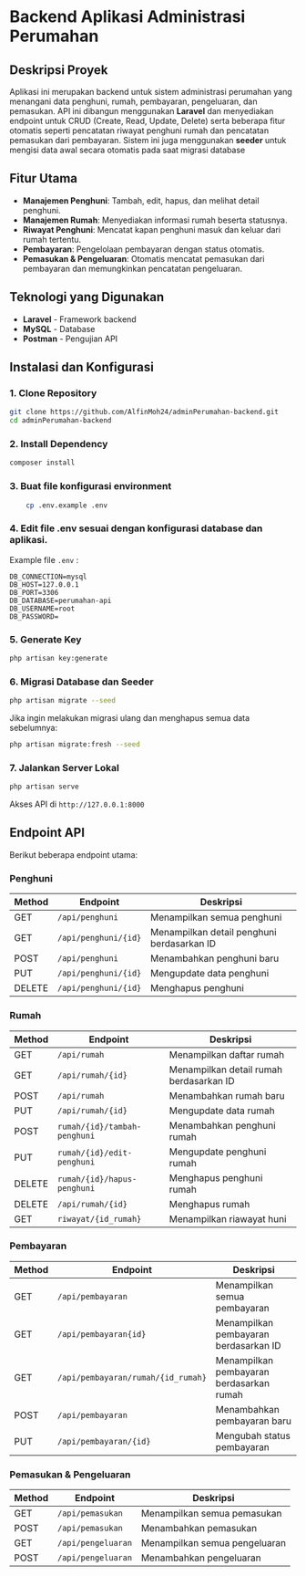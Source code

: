 # Backend Aplikasi Administrasi Perumahan

## Deskripsi Proyek
Aplikasi ini merupakan backend untuk sistem administrasi perumahan yang menangani data penghuni, rumah, pembayaran, pengeluaran, dan pemasukan. API ini dibangun menggunakan **Laravel** dan menyediakan endpoint untuk CRUD (Create, Read, Update, Delete) serta beberapa fitur otomatis seperti pencatatan riwayat penghuni rumah dan pencatatan pemasukan dari pembayaran. Sistem ini juga menggunakan **seeder** untuk mengisi data awal secara otomatis pada saat migrasi database

## Fitur Utama
- **Manajemen Penghuni**: Tambah, edit, hapus, dan melihat detail penghuni.
- **Manajemen Rumah**: Menyediakan informasi rumah beserta statusnya.
- **Riwayat Penghuni**: Mencatat kapan penghuni masuk dan keluar dari rumah tertentu.
- **Pembayaran**: Pengelolaan pembayaran dengan status otomatis.
- **Pemasukan & Pengeluaran**: Otomatis mencatat pemasukan dari pembayaran dan memungkinkan pencatatan pengeluaran.

## Teknologi yang Digunakan
- **Laravel** - Framework backend
- **MySQL** - Database
- **Postman** - Pengujian API

## Instalasi dan Konfigurasi
### 1. Clone Repository
```bash
git clone https://github.com/AlfinMoh24/adminPerumahan-backend.git
cd adminPerumahan-backend
```
### 2. Install Dependency
```bash
composer install
```
### 3. Buat file konfigurasi environment
```bash
    cp .env.example .env
```
### 4. Edit file .env sesuai dengan konfigurasi database dan aplikasi.

Example file `.env` :
```env
DB_CONNECTION=mysql
DB_HOST=127.0.0.1
DB_PORT=3306
DB_DATABASE=perumahan-api
DB_USERNAME=root
DB_PASSWORD=
```

### 5. Generate Key
```bash
php artisan key:generate
```
### 6. Migrasi Database dan Seeder
```bash
php artisan migrate --seed
```
Jika ingin melakukan migrasi ulang dan menghapus semua data sebelumnya:
```bash
php artisan migrate:fresh --seed
```

### 7. Jalankan Server Lokal
```bash
php artisan serve
```
Akses API di `http://127.0.0.1:8000`

## Endpoint API
Berikut beberapa endpoint utama:

### Penghuni
| Method | Endpoint | Deskripsi |
|--------|-------------|-------------|
| GET | `/api/penghuni` | Menampilkan semua penghuni |
| GET | `/api/penghuni/{id}` | Menampilkan detail penghuni berdasarkan ID |
| POST | `/api/penghuni` | Menambahkan penghuni baru |
| PUT | `/api/penghuni/{id}` | Mengupdate data penghuni |
| DELETE | `/api/penghuni/{id}` | Menghapus penghuni |

### Rumah
| Method | Endpoint | Deskripsi |
|--------|-------------|-------------|
| GET | `/api/rumah` | Menampilkan daftar rumah |
| GET | `/api/rumah/{id}` | Menampilkan detail rumah berdasarkan ID |
| POST | `/api/rumah` | Menambahkan rumah baru |
| PUT | `/api/rumah/{id}` | Mengupdate data rumah |
| POST | `rumah/{id}/tambah-penghuni` | Menambahkan penghuni rumah |
| PUT | `rumah/{id}/edit-penghuni` | Mengupdate penghuni rumah |
| DELETE | `rumah/{id}/hapus-penghuni` | Menghapus penghuni rumah |
| DELETE | `/api/rumah/{id}` | Menghapus rumah |
| GET | `riwayat/{id_rumah}` | Menampilkan riawayat huni |

### Pembayaran
| Method | Endpoint | Deskripsi |
|--------|-------------|-------------|
| GET | `/api/pembayaran` | Menampilkan semua pembayaran |
| GET | `/api/pembayaran{id}` | Menampilkan pembayaran berdasarkan ID |
| GET | `/api/pembayaran/rumah/{id_rumah}` | Menampilkan pembayaran berdasarkan rumah |
| POST | `/api/pembayaran` | Menambahkan pembayaran baru |
| PUT | `/api/pembayaran/{id}` | Mengubah status pembayaran |

### Pemasukan & Pengeluaran
| Method | Endpoint | Deskripsi |
|--------|-------------|-------------|
| GET | `/api/pemasukan` | Menampilkan semua pemasukan |
| POST | `/api/pemasukan` | Menambahkan pemasukan |
| GET | `/api/pengeluaran` | Menampilkan semua pengeluaran |
| POST | `/api/pengeluaran` | Menambahkan pengeluaran |
